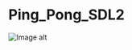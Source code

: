 # Ping_Pong_SDL2
![Image alt]([https://github.com/{username}/{repository}/raw/{branch}/{path}/image.png](https://github.com/AndriiHensiruk/Ping_Pong_SDL2/blob/master/Capture.PNG))
